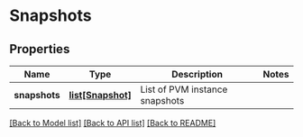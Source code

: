 # Snapshots

## Properties
Name | Type | Description | Notes
------------ | ------------- | ------------- | -------------
**snapshots** | [**list[Snapshot]**](Snapshot.md) | List of PVM instance snapshots | 

[[Back to Model list]](../README.md#documentation-for-models) [[Back to API list]](../README.md#documentation-for-api-endpoints) [[Back to README]](../README.md)


